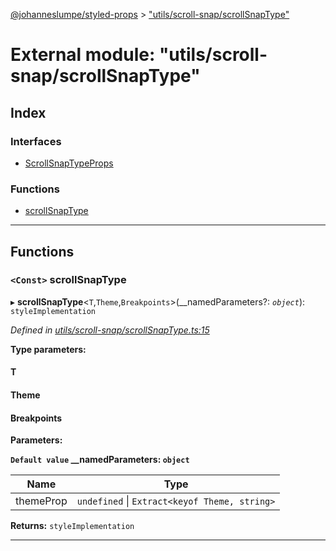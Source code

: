 [@johanneslumpe/styled-props](../README.md) > ["utils/scroll-snap/scrollSnapType"](../modules/_utils_scroll_snap_scrollsnaptype_.md)

# External module: "utils/scroll-snap/scrollSnapType"

## Index

### Interfaces

* [ScrollSnapTypeProps](../interfaces/_utils_scroll_snap_scrollsnaptype_.scrollsnaptypeprops.md)

### Functions

* [scrollSnapType](_utils_scroll_snap_scrollsnaptype_.md#scrollsnaptype)

---

## Functions

<a id="scrollsnaptype"></a>

### `<Const>` scrollSnapType

▸ **scrollSnapType**<`T`,`Theme`,`Breakpoints`>(__namedParameters?: *`object`*): `styleImplementation`

*Defined in [utils/scroll-snap/scrollSnapType.ts:15](https://github.com/johanneslumpe/styled-props/blob/8e709f1/src/utils/scroll-snap/scrollSnapType.ts#L15)*

**Type parameters:**

#### T 
#### Theme 
#### Breakpoints 
**Parameters:**

**`Default value` __namedParameters: `object`**

| Name | Type |
| ------ | ------ |
| themeProp | `undefined` \| `Extract<keyof Theme, string>` |

**Returns:** `styleImplementation`

___

